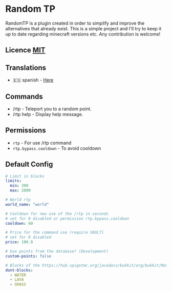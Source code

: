 # Random TP
RandomTP is a plugin created in order to simplify and improve the alternatives that already exist. This is a simple project and I'll try to keep it up to date regarding minecraft versions etc. Any contribution is welcome!

## Licence <a href="./LICENSE.md">MIT</a>

## Translations
- 🇪🇸 spanish - <a href="./translations/spanish.yml">Here</a>
## Commands
- /rtp - Teleport you to a random point.
- /rtp help - Display help message.
## Permissions
- `rtp` - For use /rtp command
- `rtp.bypass.cooldown` - To avoid cooldown
## Default Config
```yml
# Limit in blocks  
limits:
  min: 300
  max: 2000

# World rtp  
world_name: "world"

# Cooldown for new use of the /rtp in seconds  
# set for 0 disabled or permission rtp.bypass.cooldown  
cooldown: 60

# Price for the command use (require VAULT)  
# set for 0 disabled  
price: 100.0

# Use points from the database? (Development)  
custom-points: false

# Blocks of the https://hub.spigotmc.org/javadocs/bukkit/org/bukkit/Material.html  
dont-blocks:
  - WATER
  - LAVA
  - GRASS
```